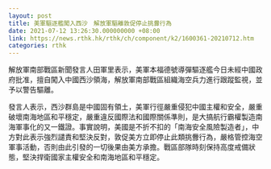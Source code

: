 ```yaml
---
layout: post
title: 美軍驅逐艦闖入西沙　解放軍驅離敦促停止挑釁行為
date: 2021-07-12 13:26:30.000000000 +08:00
link: https://news.rthk.hk/rthk/ch/component/k2/1600361-20210712.htm
categories: rthk
---
```


解放軍南部戰區新聞發言人田軍里表示，美軍本福德號導彈驅逐艦今日未經中國政府批准，擅自闖入中國西沙領海，解放軍南部戰區組織海空兵力進行跟蹤監視，並予以警告驅離。

發言人表示，西沙群島是中國固有領土，美軍行徑嚴重侵犯中國主權和安全，嚴重破壞南海地區和平穩定，嚴重違反國際法和國際關係準則，是大搞航行霸權製造南海軍事化的又一鐵證。事實說明，美國是不折不扣的「南海安全風險製造者」，中方對此表示強烈譴責和堅決反對，敦促美方立即停止此類挑釁行為，嚴格管控海空軍事活動，否則由此引發的一切後果由美方承擔。戰區部隊時刻保持高度戒備狀態，堅決捍衛國家主權安全和南海地區和平穩定。
